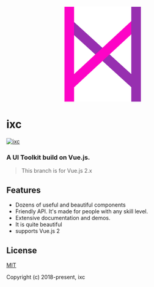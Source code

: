 <p align="center">
  <a>
    <img width="200" src="./assets/IXC.png">
  </a>
</p>

# ixc
[![ixc](https://img.shields.io/npm/v/ixc.svg?style=flat-square)](https://www.npmjs.com/package/ixc)

### A UI Toolkit build on Vue.js.

> This branch is for Vue.js 2.x

## Features

- Dozens of useful and beautiful components
- Friendly API. It's made for people with any skill level.
- Extensive documentation and demos.
- It is quite beautiful
- supports Vue.js 2

## License
[MIT](http://opensource.org/licenses/MIT)

Copyright (c) 2018-present, ixc
